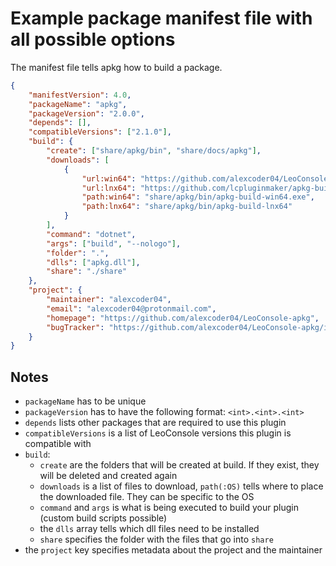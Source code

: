 
# Example package manifest file with all possible options

The manifest file tells apkg how to build a package.

```json
{
    "manifestVersion": 4.0,
    "packageName": "apkg",
    "packageVersion": "2.0.0",
    "depends": [],
    "compatibleVersions": ["2.1.0"],
    "build": {
        "create": ["share/apkg/bin", "share/docs/apkg"],
        "downloads": [
            {
                "url:win64": "https://github.com/alexcoder04/LeoConsole-apkg-builder/releases/latest/download/apkg-build-win64.exe",
                "url:lnx64": "https://github.com/lcpluginmaker/apkg-builder/releases/latest/download/apkg-build-lnx64",
                "path:win64": "share/apkg/bin/apkg-build-win64.exe",
                "path:lnx64": "share/apkg/bin/apkg-build-lnx64"
            }
        ],
        "command": "dotnet",
        "args": ["build", "--nologo"],
        "folder": ".",
        "dlls": ["apkg.dll"],
        "share": "./share"
    },
    "project": {
        "maintainer": "alexcoder04",
        "email": "alexcoder04@protonmail.com",
        "homepage": "https://github.com/alexcoder04/LeoConsole-apkg",
        "bugTracker": "https://github.com/alexcoder04/LeoConsole-apkg/issues"
    }
}
```

## Notes

 - `packageName` has to be unique
 - `packageVersion` has to have the following format: `<int>.<int>.<int>`
 - `depends` lists other packages that are required to use this plugin
 - `compatibleVersions` is a list of LeoConsole versions this plugin is compatible with
 - `build`:
   - `create` are the folders that will be created at build. If they exist, they will be deleted and created again
   - `downloads` is a list of files to download, `path(:OS)` tells where to place the downloaded file. They can be specific to the OS
   - `command` and `args` is what is being executed to build your plugin (custom build scripts possible)
   - the `dlls` array tells which dll files need to be installed
   - `share` specifies the folder with the files that go into `share`
 - the `project` key specifies metadata about the project and the maintainer

